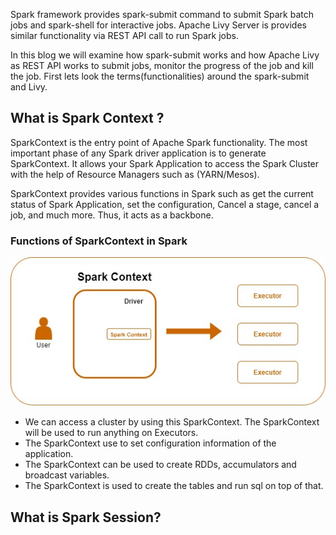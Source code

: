 Spark framework provides spark-submit command to submit Spark batch jobs and spark-shell for interactive jobs.  Apache Livy Server is provides similar functionality via REST API call to run Spark jobs.

In this blog we will examine how spark-submit works and how Apache Livy as REST API works to submit jobs, monitor the progress of the job and kill the job. First lets look the terms(functionalities) around the spark-submit and Livy.

## What is Spark Context ?
SparkContext is the entry point of Apache Spark functionality. The most important phase of any Spark driver application is to generate SparkContext. It allows your Spark Application to access the Spark Cluster with the help of Resource Managers such as (YARN/Mesos).

SparkContext provides various functions in Spark such as get the current status of Spark Application, set the configuration, Cancel a stage, cancel a job, and much more. Thus, it acts as a backbone.
### Functions of SparkContext in Spark

![Spark](https://github.com/gurditsingh/blog/blob/gh-pages/_screenshots/sep5_sparkcontext.jpg?raw=true)

 - We can access a cluster by using this SparkContext. The SparkContext will be used to run anything on Executors.
 - The SparkContext use to set configuration information of the application.
 - The SparkContext can be used to create RDDs, accumulators and broadcast variables.
 - The SparkContext is used to create the tables and run sql on top of that.

## What is Spark Session?
<!--stackedit_data:
eyJoaXN0b3J5IjpbLTE1MTE3OTk4NTksLTEyNDM1MzA4NTYsLT
I2NzkzNTgzMSwxMTExMzQzODc4LDE0NDIwNTExNzcsLTYzODE0
NjQzLC03NjQxODY2NjMsMjY5NTM1MzM2LC04MDAzNjc4NywxNT
QwMjc2NTQ5LDE2NzM4ODUwNzcsLTM2NjUwOTUxOCwtMTUxNzEw
NTE2NiwtNTY3ODEwNzQ2LDEzMzAxMTE3NSwtMTY1ODE3ODgzOC
wxODUxMjI4ODQzLDExODU2MTQ5NTksLTk1NjIyNDAxNiwtODQ0
Njc1OTc0XX0=
-->